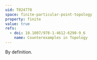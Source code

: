 ```yaml
---
uid: T024778
space: finite-particular-point-topology
property: finite
value: true
refs:
  - doi: 10.1007/978-1-4612-6290-9_6
    name: Counterexamples in Topology
---
```

By definition.
